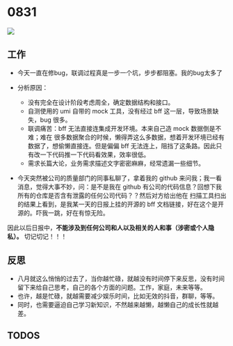 
# 0831

![](http://h2.ioliu.cn/bing/WANumbat_ZH-CN0953446849_1920x1080.jpg)

## 工作

- 今天一直在修bug，联调过程真是一步一个坑，步步都阻塞。我的bug太多了
- 分析原因：
  - 没有完全在设计阶段考虑周全，确定数据结构和接口。
  - 自测使用的 umi 自带的 mock 工具，没有经过 bff 这一层，导致场景缺失，bug 很多。
  - 联调痛苦：bff 无法直接连集成开发环境。本来自己造 mock 数据倒是不难；难在 很多数据聚合的时候，懒得弄这么多数据，想着开发环境已经有数据了，想偷懒直接连。但是偏偏 bff 无法连上，阻挡了这条路。因此只有改一下代码推一下代码看效果，效率很低。
  - 需求长篇大论，业务需求描述文字密密麻麻，经常遗漏一些细节。

- 今天突然被公司的质量部门的同事私聊了，拿着我的 github 来问我；我一看消息，觉得大事不妙，问：是不是我在 github 有公司的代码信息？回想下我所有的仓库是否含有泄露的任何公司代码？？然后对方给出他在 扫描工具扫出的结果上看到，是我某一天的日报上挂的开源的 bff 文档链接，好在这个是开源的。吓我一跳，好在有惊无险。

因此以后日报中，**不能涉及到任何公司和人以及相关的人和事（涉密或个人隐私）。** 切记切记！！！


## 反思

- 八月就这么悄悄的过去了，当你越忙碌，就越没有时间停下来反思，没有时间留下来给自己思考，自己的各个方面的问题。工作，家庭，未来等等。
- 也许，越是忙碌，就越需要减少娱乐时间，比如无效的抖音，群聊，等等。
- 同时，也需要逼迫自己学习新知识，不然越来越懒，越懒自己的成长性就越差。

## TODOS